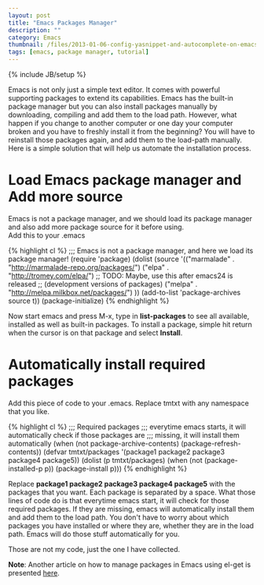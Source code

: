 ```yaml
---
layout: post
title: "Emacs Packages Manager"
description: ""
category: Emacs
thumbnail: /files/2013-01-06-config-yasnippet-and-autocomplete-on-emacs/thumbnail.png
tags: [emacs, package manager, tutorial]
---
```

{% include JB/setup %}

Emacs is not only just a simple text editor. It comes with powerful supporting
packages to extend its capabilities. Emacs has the built-in package manager but
you can also install packages manually by downloading, compiling and add them to
the load path. However, what happen if you change to another computer or one day
your computer broken and you have to freshly install it from the beginning? You
will have to reinstall those packages again, and add them to the load-path
manually. Here is a simple solution that will help us automate the installation
process.

# Load Emacs package manager and Add more source

Emacs is not a package manager, and we should load its package manager and also
add more package source for it before using.  
Add this to your .emacs

{% highlight cl %}
;;; Emacs is not a package manager, and here we load its package manager!
(require 'package)
(dolist (source '(("marmalade" . "http://marmalade-repo.org/packages/")
                  ("elpa" . "http://tromey.com/elpa/")
                  ;; TODO: Maybe, use this after emacs24 is released
                  ;; (development versions of packages)
                  ("melpa" . "http://melpa.milkbox.net/packages/")
                  ))
  (add-to-list 'package-archives source t))
(package-initialize)
{% endhighlight %}

Now start emacs and press M-x, type in **list-packages** to see all available,
installed as well as built-in packages. To install a package, simple hit return
when the cursor is on that package and select **Install**.

# Automatically install required packages

Add this piece of code to your .emacs. Replace tmtxt with any namespace that you like.

{% highlight cl %}
;;; Required packages
;;; everytime emacs starts, it will automatically check if those packages are
;;; missing, it will install them automatically
(when (not package-archive-contents)
  (package-refresh-contents))
(defvar tmtxt/packages
  '(package1 package2 package3 package4 package5))
(dolist (p tmtxt/packages)
  (when (not (package-installed-p p))
    (package-install p)))
{% endhighlight %}

Replace **package1 package2 package3 package4 package5** with the packages that
you want. Each package is separated by a space. What those lines of code do is that
everytime emacs start, it will check for those required packages. If they are
missing, emacs will automatically install them and add them to the load path.
You don't have to worry about which packages you have installed or where they
are, whether they are in the load path. Emacs will do those stuff automatically
for you.

Those are not my code, just the one I have collected.

**Note**: Another article on how to manage packages in Emacs using el-get is
presented [here](/2013/04/15/emacs-package-manger-using-el-get/).
